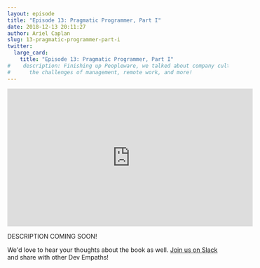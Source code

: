 ```yaml
---
layout: episode
title: "Episode 13: Pragmatic Programmer, Part I"
date: 2018-12-13 20:11:27
author: Ariel Caplan
slug: 13-pragmatic-programmer-part-i
twitter:
  large_card:
    title: "Episode 13: Pragmatic Programmer, Part I"
#    description: Finishing up Peopleware, we talked about company culture,
#      the challenges of management, remote work, and more!
---
```


<iframe width="560" height="315" src="https://www.youtube.com/embed/NB7mMsHKaxk" frameborder="0" allowfullscreen></iframe>

DESCRIPTION COMING SOON!

We'd love to hear your thoughts about the book as well.  [Join us on Slack][join us]
and share with other Dev Empaths!

[join us]: https://join.slack.com/t/devempathybookclub/shared_invite/MjExMTA4MjU0MDM3LTE0OTk3NzkwMjItYmExZmRkOWI4Ng
